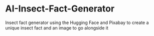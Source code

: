 # AI-Insect-Fact-Generator
Insect fact generator using the Hugging Face and Pixabay to create a unique insect fact and an image to go alongside it

